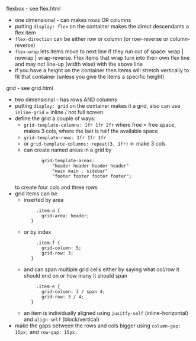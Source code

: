 
flexbox - see flex.html

* one dimensional - can makes rows OR columns
* putting `display: flex` on the container makes the direct descendants a flex item
* `flex-direction` can be either row or column (or row-reverse or column-reverse)
* `flex-wrap` lets items move to next line if they run out of space: wrap | nowrap | wrap-reverse. Flex items that wrap turn into their own flex line and may not line-up (width wise) with the above line
* if you have a height on the container then items will stretch vertically to fit that container (unless you give the items a specific height)

grid - see grid.html

* two dimensional - has rows AND columns
* putting `display: grid` on the container makes it a grid, also can use `inline-grid` = inline / not full screen
* define the grid a couple of ways:
  * `grid-template-columns: 1fr 1fr 2fr` where free = free space, makes 3 cols, where the last is half the available space
  * `grid-template-rows: 1fr 1fr 1fr`
  * or `grid-template-columns: repeat(3, 1fr)` <- make 3 cols
  * can create named areas in a grid by
  ```
            grid-template-areas: 
                "header header header header"
                "main main . sidebar"
                "footer footer footer footer";
  ```
  to create four cols and three rows
* grid items can be 
  * inserted by area
  ```
          .item-a {
            grid-area: header;
        }
  ```
  * or by index
  ```
          .item-f {
            grid-column: 5;
            grid-row: 3;
        }
  ```
  * and can span multiple grid cells either by saying what col/row it should end on or how many it should span
  ```
          .item-e {
            grid-column: 3 / span 4;
            grid-row: 3 / 4;
        }
  ```
  * an item is individually aligned using `jusitfy-self` (inline-horizontal) and `align-self` (block/vertical)
 * make the gaps between the rows and cols bigger using `column-gap: 15px;` and `row-gap: 15px;`
